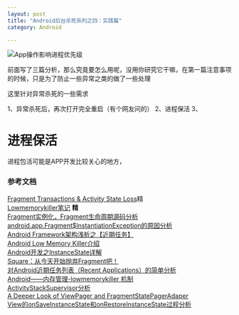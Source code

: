 ```yaml
---
layout: post
title: "Android后台杀死系列之四：实践篇"
category: Android

---
```

 
![App操作影响进程优先级](http://upload-images.jianshu.io/upload_images/1460468-dec3e577ea74f0e8.png?imageMogr2/auto-orient/strip%7CimageView2/2/w/1240)

前面写了三篇分析，那么究竟要怎么用呢，没用你研究它干嘛，在第一篇注意事项的时候，只是为了防止一些异常之类的做了一些处理

这里针对异常杀死的一些需求

1、异常杀死后，再次打开完全重启（有个网友问的）
2、进程保活
3、
  
# 进程保活 

进程包活可能是APP开发比较关心的地方，  
	        
###  参考文档

[Fragment Transactions & Activity State Loss](http://www.androiddesignpatterns.com/2013/08/fragment-transaction-commit-state-loss.html)精          
[Lowmemorykiller笔记](http://blog.csdn.net/guoqifa29/article/details/45370561) **精**       
[Fragment实例化，Fragment生命周期源码分析](http://johnnyyin.com/2015/05/19/android-fragment-life-cycle.html)      
[ android.app.Fragment$InstantiationException的原因分析](http://blog.csdn.net/sun927/article/details/46629919)      
[Android Framework架构浅析之【近期任务】](http://blog.csdn.net/lnb333666/article/details/7869465)      
[Android Low Memory Killer介绍](http://mysuperbaby.iteye.com/blog/1397863)      
[Android开发之InstanceState详解]( http://www.cnblogs.com/hanyonglu/archive/2012/03/28/2420515.html )      
[Square：从今天开始抛弃Fragment吧！](http://www.jcodecraeer.com/a/anzhuokaifa/androidkaifa/2015/0605/2996.html)      
[对Android近期任务列表（Recent Applications）的简单分析](http://www.cnblogs.com/coding-way/archive/2013/06/05/3118732.html)      
[ Android——内存管理-lowmemorykiller 机制](http://blog.csdn.net/jscese/article/details/47317765)          
[ ActivityStackSupervisor分析](http://blog.csdn.net/guoqifa29/article/details/40015127)      
[A Deeper Look of ViewPager and FragmentStatePagerAdaper](http://billynyh.github.io/blog/2014/03/02/fragment-state-pager-adapter/)      
[View的onSaveInstanceState和onRestoreInstanceState过程分析](http://www.cnblogs.com/xiaoweiz/p/3813914.html)      